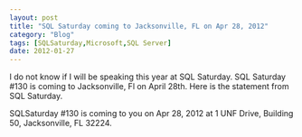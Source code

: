 ```yaml
---
layout: post
title: "SQL Saturday coming to Jacksonville, FL on Apr 28, 2012"
category: "Blog"
tags: [SQLSaturday,Microsoft,SQL Server]
date: 2012-01-27
---
```



I do not know if I will be speaking this year at SQL Saturday. SQL Saturday #130 is coming to Jacksonville, Fl on April 28th. Here is the statement from SQL Saturday.

SQLSaturday #130 is coming to you on Apr 28, 2012 at 1 UNF Drive, Building 50, Jacksonville, FL 32224.